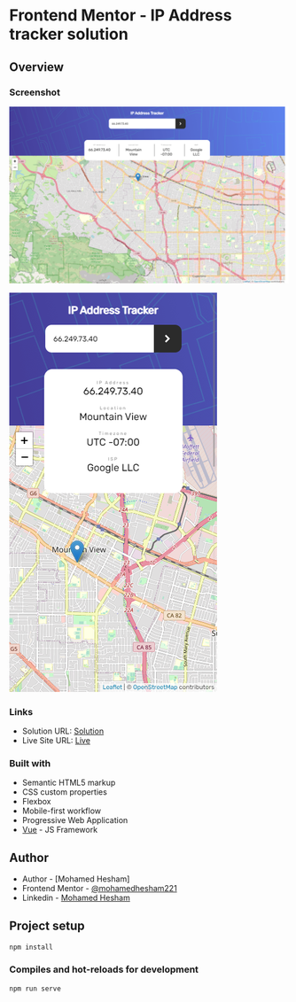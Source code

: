 # Frontend Mentor - IP Address tracker solution

## Overview


### Screenshot

![](./screenshot1.png)

![](./screenshot2.png)



### Links

- Solution URL: [Solution]()
- Live Site URL: [Live](https://ip-address-tracker-vue.netlify.app/)


### Built with

- Semantic HTML5 markup
- CSS custom properties
- Flexbox
- Mobile-first workflow
- Progressive Web Application
- [Vue](https://vuejs.org/) - JS Framework

## Author

- Author - [Mohamed Hesham]
- Frontend Mentor - [@mohamedhesham221](https://www.frontendmentor.io/profile/yourusername)
- Linkedin - [Mohamed Hesham](https://www.linkedin.com/in/mohamed-hesham-b7611618a/)

## Project setup
```
npm install
```

### Compiles and hot-reloads for development
```
npm run serve
```
